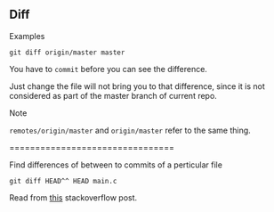 
Diff
----

Examples

    git diff origin/master master

You have to `commit` before you can see the difference.

Just change the file will not bring you to that difference,
since it is not considered as part of the master branch of current repo.

Note

`remotes/origin/master` and `origin/master` refer to the same thing.

================================

Find differences of between to commits of a perticular file

    git diff HEAD^^ HEAD main.c

Read from [this][1] stackoverflow post.

[1]: http://stackoverflow.com/questions/3338126/git-how-to-diff-the-same-file-between-two-different-commits-on-the-same-branch

